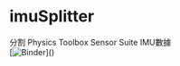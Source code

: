# imuSplitter
分割 Physics Toolbox Sensor Suite IMU數據  
[![Binder](https://mybinder.org/badge_logo.svg)](<a href="https://mybinder.org/v2/gh/min-lab/imuSplitter/master" target="_blank"></a>)
